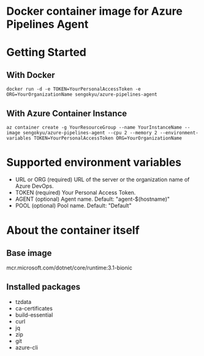 # Docker container image for Azure Pipelines Agent

# Getting Started 

## With Docker

```
docker run -d -e TOKEN=YourPersonalAccessToken -e ORG=YourOrganizationName sengokyu/azure-pipelines-agent
```

## With Azure Container Instance

```
az container create -g YourResourceGroup --name YourInstanceName --image sengokyu/azure-pipelines-agent --cpu 2 --memory 2 --environment-variables TOKEN=YourPersonalAccessToken ORG=YourOrganizationName
```

# Supported environment variables

* URL or ORG (required) URL of the server or the organization name of Azure DevOps.
* TOKEN (required) Your Personal Access Token.
* AGENT (optional) Agent name. Default: "agent-$(hostname)"
* POOL (optional) Pool name. Default: "Default"


# About the container itself

## Base image

mcr.microsoft.com/dotnet/core/runtime:3.1-bionic

## Installed packages

* tzdata
* ca-certificates
* build-essential
* curl
* jq
* zip
* git
* azure-cli
